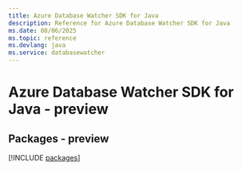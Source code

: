 ```yaml
---
title: Azure Database Watcher SDK for Java
description: Reference for Azure Database Watcher SDK for Java
ms.date: 08/06/2025
ms.topic: reference
ms.devlang: java
ms.service: databasewatcher
---
```

# Azure Database Watcher SDK for Java - preview
## Packages - preview
[!INCLUDE [packages](database-watcher-index.md)]